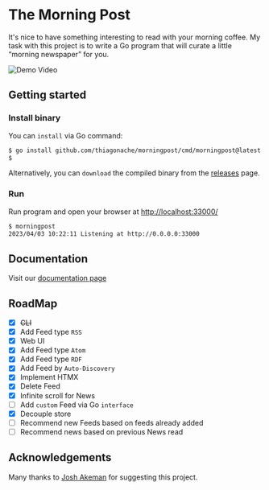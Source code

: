 # The Morning Post

It's nice to have something interesting to read with your morning coffee. My task with this project is to write a Go program that will curate a little “morning newspaper” for you.

![Demo Video](https://thiagocarvalho-public-assets.s3.us-west-2.amazonaws.com/morningpost-videos/demo.gif)

## Getting started

### Install binary

You can `install` via Go command:

```bash
$ go install github.com/thiagonache/morningpost/cmd/morningpost@latest
$
```

Alternatively, you can `download` the compiled binary from the [releases](https://github.com/thiagonache/morningpost/releases) page.

### Run

Run program and open your browser at <http://localhost:33000/>

```bash
$ morningpost
2023/04/03 10:22:11 Listening at http://0.0.0.0:33000
```

## Documentation

Visit our [documentation page](doc/README.md)

## RoadMap

- [x] ~~CLI~~
- [x] Add Feed type `RSS`
- [x] Web UI
- [x] Add Feed type `Atom`
- [x] Add Feed type `RDF`
- [x] Add Feed by `Auto-Discovery`
- [x] Implement HTMX
- [x] Delete Feed
- [x] Infinite scroll for News
- [ ] Add `custom` Feed via Go `interface`
- [x] Decouple store
- [ ] Recommend new Feeds based on feeds already added
- [ ] Recommend news based on previous News read

## Acknowledgements

Many thanks to [Josh Akeman](https://github.com/joshakeman) for suggesting this project.
